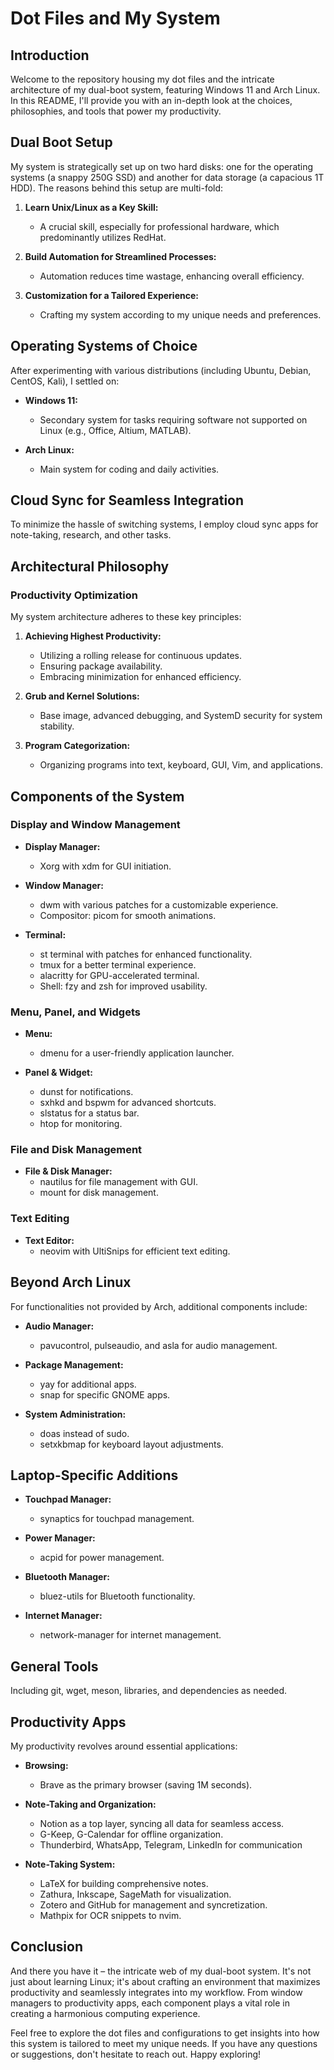 # Dot Files and My System

## Introduction

Welcome to the repository housing my dot files and the intricate architecture of my dual-boot system, featuring Windows 11 and Arch Linux. In this README, I'll provide you with an in-depth look at the choices, philosophies, and tools that power my productivity.

## Dual Boot Setup

My system is strategically set up on two hard disks: one for the operating systems (a snappy 250G SSD) and another for data storage (a capacious 1T HDD). The reasons behind this setup are multi-fold:

1. **Learn Unix/Linux as a Key Skill:**
   - A crucial skill, especially for professional hardware, which predominantly utilizes RedHat.

2. **Build Automation for Streamlined Processes:**
   - Automation reduces time wastage, enhancing overall efficiency.

3. **Customization for a Tailored Experience:**
   - Crafting my system according to my unique needs and preferences.

## Operating Systems of Choice

After experimenting with various distributions (including Ubuntu, Debian, CentOS, Kali), I settled on:

- **Windows 11:**
  - Secondary system for tasks requiring software not supported on Linux (e.g., Office, Altium, MATLAB).

- **Arch Linux:**
  - Main system for coding and daily activities.

## Cloud Sync for Seamless Integration

To minimize the hassle of switching systems, I employ cloud sync apps for note-taking, research, and other tasks.

## Architectural Philosophy

### Productivity Optimization

My system architecture adheres to these key principles:

1. **Achieving Highest Productivity:**
   - Utilizing a rolling release for continuous updates.
   - Ensuring package availability.
   - Embracing minimization for enhanced efficiency.

2. **Grub and Kernel Solutions:**
   - Base image, advanced debugging, and SystemD security for system stability.

3. **Program Categorization:**
   - Organizing programs into text, keyboard, GUI, Vim, and applications.

## Components of the System

### Display and Window Management

- **Display Manager:**
  - Xorg with xdm for GUI initiation.

- **Window Manager:**
  - dwm with various patches for a customizable experience.
  - Compositor: picom for smooth animations.

- **Terminal:**
  - st terminal with patches for enhanced functionality.
  - tmux for a better terminal experience.
  - alacritty for GPU-accelerated terminal.
  - Shell: fzy and zsh for improved usability.

### Menu, Panel, and Widgets

- **Menu:**
  - dmenu for a user-friendly application launcher.

- **Panel & Widget:**
  - dunst for notifications.
  - sxhkd and bspwm for advanced shortcuts.
  - slstatus for a status bar.
  - htop for monitoring.

### File and Disk Management

- **File & Disk Manager:**
  - nautilus for file management with GUI.
  - mount for disk management.

### Text Editing

- **Text Editor:**
  - neovim with UltiSnips for efficient text editing.

## Beyond Arch Linux

For functionalities not provided by Arch, additional components include:

- **Audio Manager:**
  - pavucontrol, pulseaudio, and asla for audio management.

- **Package Management:**
  - yay for additional apps.
  - snap for specific GNOME apps.

- **System Administration:**
  - doas instead of sudo.
  - setxkbmap for keyboard layout adjustments.

## Laptop-Specific Additions

- **Touchpad Manager:**
  - synaptics for touchpad management.

- **Power Manager:**
  - acpid for power management.

- **Bluetooth Manager:**
  - bluez-utils for Bluetooth functionality.

- **Internet Manager:**
  - network-manager for internet management.

## General Tools

Including git, wget, meson, libraries, and dependencies as needed.

## Productivity Apps

My productivity revolves around essential applications:

- **Browsing:**
  - Brave as the primary browser (saving 1M seconds).

- **Note-Taking and Organization:**
  - Notion as a top layer, syncing all data for seamless access.
  - G-Keep, G-Calendar for offline organization.
  - Thunderbird, WhatsApp, Telegram, LinkedIn for communication

- **Note-Taking System:**
  - LaTeX for building comprehensive notes.
  - Zathura, Inkscape, SageMath for visualization.
  - Zotero and GitHub for management and syncretization.
  - Mathpix for OCR snippets to nvim.

## Conclusion

And there you have it – the intricate web of my dual-boot system. It's not just about learning Linux; it's about crafting an environment that maximizes productivity and seamlessly integrates into my workflow. From window managers to productivity apps, each component plays a vital role in creating a harmonious computing experience.

Feel free to explore the dot files and configurations to get insights into how this system is tailored to meet my unique needs. If you have any questions or suggestions, don't hesitate to reach out. Happy exploring!

